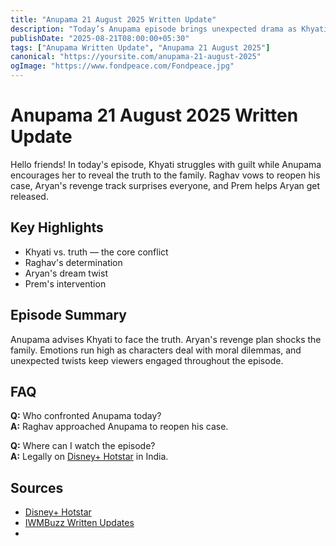 ```yaml
---
title: "Anupama 21 August 2025 Written Update"
description: "Today’s Anupama episode brings unexpected drama as Khyati faces tough decisions."
publishDate: "2025-08-21T08:00:00+05:30"
tags: ["Anupama Written Update", "Anupama 21 August 2025"]
canonical: "https://yoursite.com/anupama-21-august-2025"
ogImage: "https://www.fondpeace.com/Fondpeace.jpg"
---
```


# Anupama 21 August 2025 Written Update

Hello friends! In today's episode, Khyati struggles with guilt while Anupama encourages her to reveal the truth to the family. Raghav vows to reopen his case, Aryan's revenge track surprises everyone, and Prem helps Aryan get released.

## Key Highlights
- Khyati vs. truth — the core conflict  
- Raghav's determination  
- Aryan's dream twist  
- Prem's intervention  

## Episode Summary
Anupama advises Khyati to face the truth. Aryan's revenge plan shocks the family. Emotions run high as characters deal with moral dilemmas, and unexpected twists keep viewers engaged throughout the episode.  

## FAQ
**Q:** Who confronted Anupama today?  
**A:** Raghav approached Anupama to reopen his case.  

**Q:** Where can I watch the episode?  
**A:** Legally on [Disney+ Hotstar](https://www.hotstar.com/in) in India.  

## Sources
- [Disney+ Hotstar](https://www.hotstar.com/in)  
- [IWMBuzz Written Updates](https://www.iwmbuzz.com/television/written-updates)
- 
